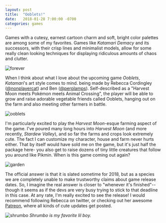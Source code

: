 ```yaml
---
layout: post
title:  "Ooblets!"
date:   2018-01-28 7:00:00 -0700
categories: games
---
```


Games with a cutesy, earnest cartoon charm and soft, bright color palettes are among some of my favorites. Games like *Katamari Demacy* and its successors, with their crisp lines and minimalist models, allow for some really clean looking techniques for displaying ridiculous amounts of chaos and clutter.

![forever]

When I think about what I love about the upcoming game *Ooblets*, *Katamari*'s art style comes to mind. being made by Rebecca Cordingley ([@nonplayercat](http://twitter.com/nonplayercat)) and Ben ([@perplamps](http://twitter.com/perplamps)). Self-described as a "Harvest Moon meets Pokémon meets Animal Crossing", the player will be able to grow and raise adorable vegetable friends called Ooblets, hanging out on the farm and also meeting other farmers in battle.

![ooblets]

I'm particularly excited to play the *Harvest Moon*-esque farming aspect of the game. I've poured many long hours into *Harvest Moon* (and more recently, *Stardew Valley*), and so far the farms and crops look extremely cute. The fact I can customize my character, house and farm never hurts either. That by itself would have sold me on the game, but it's just half the package here- you also get to raise dozens of tiny little creatures that follow you around like Pikmin. When is this game coming out again?

![garden]

The official answer is that it is slated sometime for 2018, but as a species we are completely unable to make trustworthy claims about game release dates. So, I imagine the real answer is closer to "whenever it's finished"-- though it seems as if the devs are very busy trying to stick to that deadline in this case. At any rate, I'm really excited to see the release! I would recommend following Rebecca on twitter, or checking out her awesome [Patreon](http://patreon.com/nonplayercat), where all kinds of cute updates get posted.

![shrumbo]
*Shrumbo is my favorite lil boy.*

[shrumbo]:https://ooblets.com/images/TSvuZip.gif
[ooblets]:https://ooblets.com/images/Metatag_image.jpg
[garden]:https://ooblets.com/images/all-crops-1.jpg
[forever]:http://farm4.static.flickr.com/3581/3486753797_692d80bc86.jpg
